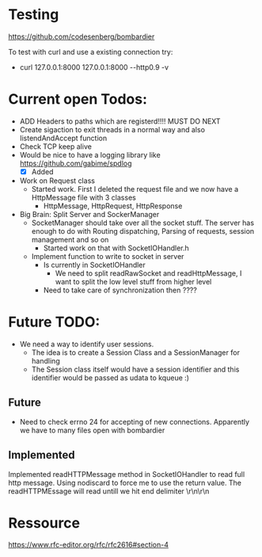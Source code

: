 # Testing
https://github.com/codesenberg/bombardier

To test with curl and use a existing connection try:
- curl 127.0.0.1:8000 127.0.0.1:8000 --http0.9 -v

# Current open Todos:
- ADD Headers to paths which are registerd!!!! MUST DO NEXT
- Create sigaction to exit threads in a normal way and also listendAndAccept function
- Check TCP keep alive
- Would be nice to have a logging library like https://github.com/gabime/spdlog
  - [x] Added
- Work on Request class
  - Started work. First I deleted the request file and we now have a HttpMessage file with 3 classes
    - HttpMessage, HttpRequest, HttpResponse
- Big Brain: Split Server and SockerManager
  - SocketManager should take over all the socket stuff. The server has enough to do with Routing dispatching, Parsing of requests, session management and so on
    - Started work on that with SocketIOHandler.h
  - Implement function to write to socket in server
    - Is currently in SocketIOHandler
      - We need to split readRawSocket and readHttpMessage, I want to split the low level stuff from higher level
    - Need to take care of synchronization then ????

# Future TODO:
- We need a way to identify user sessions.
  - The idea is to create a Session Class and a SessionManager for handling
  - The Session class itself would have a session identifier and this identifier would be passed as udata to kqueue :)


## Future
- Need to check errno 24 for accepting of new connections. Apparently we have to many files open with bombardier


## Implemented
Implemented readHTTPMessage method in SocketIOHandler to read full http message.
Using nodiscard to force me to use the return value.
The readHTTPMEssage will read untill we hit end delimiter \r\n\r\n



# Ressource
https://www.rfc-editor.org/rfc/rfc2616#section-4

